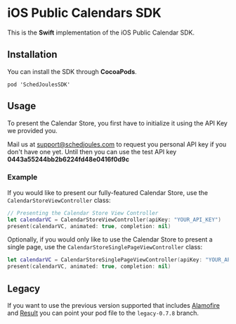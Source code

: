 # iOS Public Calendars SDK

This is the **Swift** implementation of the iOS Public Calendar SDK.

## Installation

You can install the SDK through **CocoaPods**. 

`pod 'SchedJoulesSDK'`

## Usage

To present the Calendar Store, you first have to initialize it using the API Key we provided you.

Mail us at support@schedjoules.com to request you personal API key if you don't have one yet. Until then you can use the test API key **0443a55244bb2b6224fd48e0416f0d9c**

### Example

If you would like to present our fully-featured Calendar Store, use the `CalendarStoreViewController` class:

```Swift
// Presenting the Calendar Store View Controller
let calendarVC = CalendarStoreViewController(apiKey: "YOUR_API_KEY")
present(calendarVC, animated: true, completion: nil)
```

Optionally, if you would only like to use the Calendar Store to present a single page, use the `CalendarStoreSinglePageViewController` class:

```Swift
let calendarVC = CalendarStoreSinglePageViewController(apiKey: "YOUR_API_KEY", pageIdentifer: "115673", title: "Featured")
present(calendarVC, animated: true, completion: nil)
```

## Legacy
If you want to use the previous version supported that includes [Alamofire](https://github.com/Alamofire/Alamofire) and [Result](https://github.com/antitypical/Result) you can point your pod file to the `legacy-0.7.8` branch.
```pod 'SchedJoulesApiClient', :git => 'https://github.com/schedjoules/ios-public-calendars-sdk.git', :branch => 'legacy-0.9.4'
